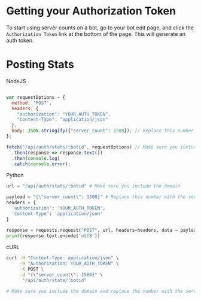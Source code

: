 # Getting your Authorization Token

To start using server counts on a bot, go to your bot edit page, and click the `Authorization Token` link at the bottom of the page. This will generate an auth token.

# Posting Stats

NodeJS
```js

var requestOptions = {
  method: 'POST',
  headers: {
    "authorization": "YOUR_AUTH_TOKEN",
    "Content-Type": "application/json"
  },
  body: JSON.stringify({"server_count": 1500}); // Replace this number with the server count
};

fetch("/api/auth/stats/:botid", requestOptions) // Make sure you include the domain
  .then(response => response.text())
  .then(console.log)
  .catch(console.error);
```
Python
```py
url = "/api/auth/stats/:botid" # Make sure you include the domain

payload = "{\"server_count\": 1500}" # Replace this number with the server count
headers = {
  'authorization': 'YOUR_AUTH_TOKEN',
  'Content-Type': 'application/json'
}

response = requests.request("POST", url, headers=headers, data = payload)
print(response.text.encode('utf8'))
```

cURL
```bash
curl -H "Content-Type: application/json" \
     -H "Authorization: YOUR_AUTH_TOKEN" \
     -X POST \
     -d "{\"server_count\": 1500}" \
      "/api/auth/stats/:botid"

# Make sure you include the domain and replace the number with the server count
```